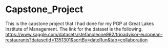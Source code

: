 # Capstone_Project
This is the capstone project that I had done for my PGP at Great Lakes Institute of Management.
The link for the dataset is the following.
https://www.kaggle.com/datasets/stefanoleone992/tripadvisor-european-restaurants?datasetId=1351301&sortBy=dateRun&tab=collaboration
